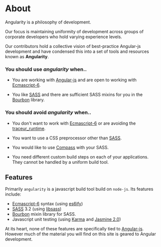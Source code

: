 # About

Angularity is a philosophy of development.

Our focus is maintaining uniformity of development across groups of corporate developers who hold varying experience levels.

Our contributors hold a collective vision of best-practice Angular-js development and have condensed this into a set of tools and resources known as **Angularity**.


### You should use *angularity* when..

* You are working with [Angular-js](https://angularjs.org/) and are open to working with [Ecmascript-6](http://en.wikipedia.org/wiki/ECMAScript#ECMAScript_Harmony_.286th_Edition.29).

* You like [SASS](http://sass-lang.com/) and there are sufficient SASS mixins for you in the [Bourbon](http://bourbon.io/) library.


### You should avoid *angularity* when..

* You don't want to work with [Ecmascript-6](http://en.wikipedia.org/wiki/ECMAScript#ECMAScript_Harmony_.286th_Edition.29) or are avoiding the [traceur_runtime](https://github.com/google/traceur-compiler/wiki/CompilingOffline).

* You want to use a CSS preprocessor other than [SASS](http://sass-lang.com/).

* You would like to use [Compass](http://compass-style.org/) with your SASS.

* You need different custom build steps on each of your applications. They cannot be handled by a uniform build tool.


## Features

Primarily `angularity` is a javascript build tool build on `node-js`. Its features include:

  * [Ecmascript-6](http://en.wikipedia.org/wiki/ECMAScript#ECMAScript_Harmony_.286th_Edition.29) syntax (using [es6ify](http://thlorenz.github.io/es6ify/))
  * [SASS](http://sass-lang.com/) 3.2 (using [libsass](http://libsass.org/))
  * [Bourbon](http://bourbon.io/) mixin library for SASS.
  * Javascript unit testing (using [Karma](http://karma-runner.github.io/0.12/index.html) and [Jasmine 2.0](http://jasmine.github.io/2.0/introduction.html))

At its heart, none of these features are specifically tied to [Angular-js](https://angularjs.org/). However much of the material you will find on this site is geared to Angular development.
